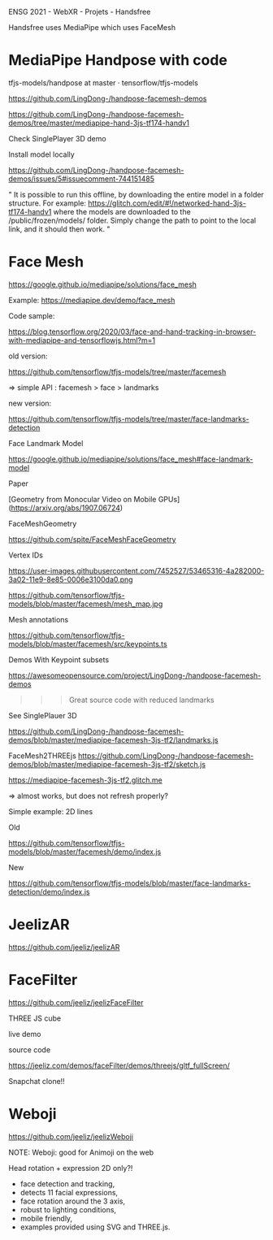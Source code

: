 ENSG 2021 - WebXR - Projets - Handsfree

Handsfree uses MediaPipe which uses FaceMesh

# MediaPipe Handpose with code

tfjs-models/handpose at master · tensorflow/tfjs-models

https://github.com/LingDong-/handpose-facemesh-demos




https://github.com/LingDong-/handpose-facemesh-demos/tree/master/mediapipe-hand-3js-tf174-handv1

Check SinglePlayer 3D demo


Install model locally


https://github.com/LingDong-/handpose-facemesh-demos/issues/5#issuecomment-744151485

"
It is possible to run this offline, by downloading the entire model in a folder structure.
For example: https://glitch.com/edit/#!/networked-hand-3js-tf174-handv1
where the models are downloaded to the /public/frozen/models/ folder.
Simply change the path to point to the local link, and it should then work.
"


# Face Mesh

https://google.github.io/mediapipe/solutions/face_mesh

Example:
https://mediapipe.dev/demo/face_mesh


Code sample:

https://blog.tensorflow.org/2020/03/face-and-hand-tracking-in-browser-with-mediapipe-and-tensorflowjs.html?m=1


old version:

https://github.com/tensorflow/tfjs-models/tree/master/facemesh

=> simple API : facemesh > face > landmarks

new version:


https://github.com/tensorflow/tfjs-models/tree/master/face-landmarks-detection

Face Landmark Model

https://google.github.io/mediapipe/solutions/face_mesh#face-landmark-model

Paper

[Geometry from Monocular Video on Mobile GPUs]
(https://arxiv.org/abs/1907.06724)



FaceMeshGeometry

https://github.com/spite/FaceMeshFaceGeometry

Vertex IDs

https://user-images.githubusercontent.com/7452527/53465316-4a282000-3a02-11e9-8e85-0006e3100da0.png

https://github.com/tensorflow/tfjs-models/blob/master/facemesh/mesh_map.jpg

Mesh annotations

https://github.com/tensorflow/tfjs-models/blob/master/facemesh/src/keypoints.ts



Demos
With Keypoint subsets


https://awesomeopensource.com/project/LingDong-/handpose-facemesh-demos

>>> Great source code with reduced landmarks

See SinglePlauer 3D

https://github.com/LingDong-/handpose-facemesh-demos/blob/master/mediapipe-facemesh-3js-tf2/landmarks.js


FaceMesh2THREEjs
https://github.com/LingDong-/handpose-facemesh-demos/blob/master/mediapipe-facemesh-3js-tf2/sketch.js



https://mediapipe-facemesh-3js-tf2.glitch.me

=> almost works, but does not refresh properly?



Simple example: 2D lines

Old

https://github.com/tensorflow/tfjs-models/blob/master/facemesh/demo/index.js

New

https://github.com/tensorflow/tfjs-models/blob/master/face-landmarks-detection/demo/index.js


# JeelizAR

https://github.com/jeeliz/jeelizAR




# FaceFilter

https://github.com/jeeliz/jeelizFaceFilter


THREE JS cube


live demo

source code


https://jeeliz.com/demos/faceFilter/demos/threejs/gltf_fullScreen/

Snapchat clone!!


# Weboji

https://github.com/jeeliz/jeelizWeboji



NOTE: Weboji: good for Animoji on the web

Head rotation + expression
2D only?!


* face detection and tracking,
* detects 11 facial expressions,
* face rotation around the 3 axis,
* robust to lighting conditions,
* mobile friendly,
* examples provided using SVG and THREE.js.
